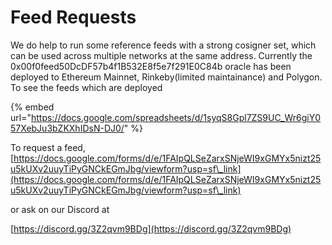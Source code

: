 # Feed Requests

We do help to run some reference feeds with a strong cosigner set, which can be used across multiple networks at the same address. Currently the 0x00f0feed50DcDF57b4f1B532E8f5e7f291E0C84b oracle has been deployed to Ethereum Mainnet, Rinkeby(limited maintainance) and Polygon. To see the feeds which are deployed

{% embed url="https://docs.google.com/spreadsheets/d/1syqS8Gpl7ZS9UC_Wr6giY057XebJu3bZKXhIDsN-DJ0/" %}

To request a feed, [https://docs.google.com/forms/d/e/1FAIpQLSeZarxSNjeWI9xGMYx5nizt25u5kUXv2uuyTiPyGNCkEGmJbg/viewform?usp=sf\_link](https://docs.google.com/forms/d/e/1FAIpQLSeZarxSNjeWI9xGMYx5nizt25u5kUXv2uuyTiPyGNCkEGmJbg/viewform?usp=sf\_link)

or ask on our Discord at

[https://discord.gg/3Z2qvm9BDg](https://discord.gg/3Z2qvm9BDg)
